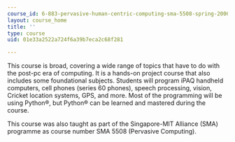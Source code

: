 ```yaml
---
course_id: 6-883-pervasive-human-centric-computing-sma-5508-spring-2006
layout: course_home
title: ''
type: course
uid: 01e33a2522a724f6a39b7eca2c68f281

---
```

This course is broad, covering a wide range of topics that have to do with the post-pc era of computing. It is a hands-on project course that also includes some foundational subjects. Students will program iPAQ handheld computers, cell phones (series 60 phones), speech processing, vision, Cricket location systems, GPS, and more. Most of the programming will be using Python®, but Python® can be learned and mastered during the course.

This course was also taught as part of the Singapore-MIT Alliance (SMA) programme as course number SMA 5508 (Pervasive Computing).

